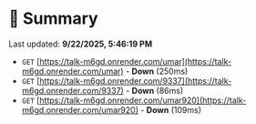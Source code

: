 # 📖 Summary
Last updated: **9/22/2025, 5:46:19 PM**

- `GET` [https://talk-m6gd.onrender.com/umar](https://talk-m6gd.onrender.com/umar) - **Down** (250ms)
- `GET` [https://talk-m6gd.onrender.com/9337](https://talk-m6gd.onrender.com/9337) - **Down** (86ms)
- `GET` [https://talk-m6gd.onrender.com/umar920](https://talk-m6gd.onrender.com/umar920) - **Down** (109ms)
